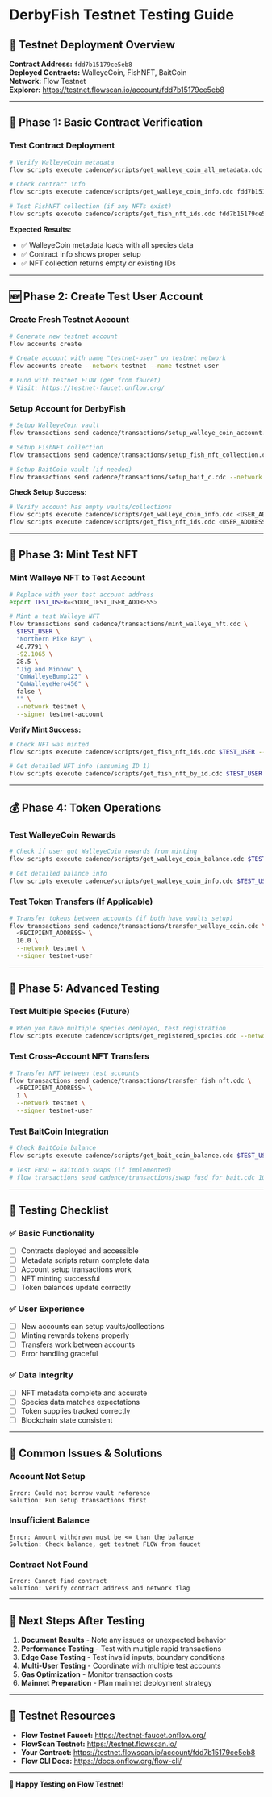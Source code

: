 # DerbyFish Testnet Testing Guide

## 🌊 **Testnet Deployment Overview**

**Contract Address:** `fdd7b15179ce5eb8`  
**Deployed Contracts:** WalleyeCoin, FishNFT, BaitCoin  
**Network:** Flow Testnet  
**Explorer:** https://testnet.flowscan.io/account/fdd7b15179ce5eb8

---

## 🎯 **Phase 1: Basic Contract Verification**

### Test Contract Deployment
```bash
# Verify WalleyeCoin metadata
flow scripts execute cadence/scripts/get_walleye_coin_all_metadata.cdc --network testnet

# Check contract info
flow scripts execute cadence/scripts/get_walleye_coin_info.cdc fdd7b15179ce5eb8 --network testnet

# Test FishNFT collection (if any NFTs exist)
flow scripts execute cadence/scripts/get_fish_nft_ids.cdc fdd7b15179ce5eb8 --network testnet
```

**Expected Results:**
- ✅ WalleyeCoin metadata loads with all species data
- ✅ Contract info shows proper setup
- ✅ NFT collection returns empty or existing IDs

---

## 🆕 **Phase 2: Create Test User Account**

### Create Fresh Testnet Account
```bash
# Generate new testnet account
flow accounts create

# Create account with name "testnet-user" on testnet network
flow accounts create --network testnet --name testnet-user

# Fund with testnet FLOW (get from faucet)
# Visit: https://testnet-faucet.onflow.org/
```

### Setup Account for DerbyFish
```bash
# Setup WalleyeCoin vault
flow transactions send cadence/transactions/setup_walleye_coin_account.cdc --network testnet --signer testnet-user

# Setup FishNFT collection  
flow transactions send cadence/transactions/setup_fish_nft_collection.cdc --network testnet --signer testnet-user

# Setup BaitCoin vault (if needed)
flow transactions send cadence/transactions/setup_bait_c.cdc --network testnet --signer testnet-user
```

**Check Setup Success:**
```bash
# Verify account has empty vaults/collections
flow scripts execute cadence/scripts/get_walleye_coin_info.cdc <USER_ADDRESS> --network testnet
flow scripts execute cadence/scripts/get_fish_nft_ids.cdc <USER_ADDRESS> --network testnet
```

---

## 🎣 **Phase 3: Mint Test NFT**

### Mint Walleye NFT to Test Account
```bash
# Replace with your test account address
export TEST_USER=<YOUR_TEST_USER_ADDRESS>

# Mint a test Walleye NFT
flow transactions send cadence/transactions/mint_walleye_nft.cdc \
  $TEST_USER \
  "Northern Pike Bay" \
  46.7791 \
  -92.1065 \
  28.5 \
  "Jig and Minnow" \
  "QmWalleyeBump123" \
  "QmWalleyeHero456" \
  false \
  "" \
  --network testnet \
  --signer testnet-account
```

**Verify Mint Success:**
```bash
# Check NFT was minted
flow scripts execute cadence/scripts/get_fish_nft_ids.cdc $TEST_USER --network testnet

# Get detailed NFT info (assuming ID 1)
flow scripts execute cadence/scripts/get_fish_nft_by_id.cdc $TEST_USER 1 --network testnet
```

---

## 💰 **Phase 4: Token Operations**

### Test WalleyeCoin Rewards
```bash
# Check if user got WalleyeCoin rewards from minting
flow scripts execute cadence/scripts/get_walleye_coin_balance.cdc $TEST_USER --network testnet

# Get detailed balance info
flow scripts execute cadence/scripts/get_walleye_coin_info.cdc $TEST_USER --network testnet
```

### Test Token Transfers (If Applicable)
```bash
# Transfer tokens between accounts (if both have vaults setup)
flow transactions send cadence/transactions/transfer_walleye_coin.cdc \
  <RECIPIENT_ADDRESS> \
  10.0 \
  --network testnet \
  --signer testnet-user
```

---

## 🔄 **Phase 5: Advanced Testing**

### Test Multiple Species (Future)
```bash
# When you have multiple species deployed, test registration
flow scripts execute cadence/scripts/get_registered_species.cdc --network testnet
```

### Test Cross-Account NFT Transfers
```bash
# Transfer NFT between test accounts
flow transactions send cadence/transactions/transfer_fish_nft.cdc \
  <RECIPIENT_ADDRESS> \
  1 \
  --network testnet \
  --signer testnet-user
```

### Test BaitCoin Integration
```bash
# Check BaitCoin balance
flow scripts execute cadence/scripts/get_bait_coin_balance.cdc $TEST_USER --network testnet

# Test FUSD ↔ BaitCoin swaps (if implemented)
# flow transactions send cadence/transactions/swap_fusd_for_bait.cdc 100.0 --network testnet --signer testnet-user
```

---

## 🧪 **Testing Checklist**

### ✅ **Basic Functionality**
- [ ] Contracts deployed and accessible
- [ ] Metadata scripts return complete data
- [ ] Account setup transactions work
- [ ] NFT minting successful
- [ ] Token balances update correctly

### ✅ **User Experience**  
- [ ] New accounts can setup vaults/collections
- [ ] Minting rewards tokens properly
- [ ] Transfers work between accounts
- [ ] Error handling graceful

### ✅ **Data Integrity**
- [ ] NFT metadata complete and accurate
- [ ] Species data matches expectations
- [ ] Token supplies tracked correctly
- [ ] Blockchain state consistent

---

## 🚨 **Common Issues & Solutions**

### **Account Not Setup**
```
Error: Could not borrow vault reference
Solution: Run setup transactions first
```

### **Insufficient Balance**
```
Error: Amount withdrawn must be <= than the balance
Solution: Check balance, get testnet FLOW from faucet
```

### **Contract Not Found**
```
Error: Cannot find contract
Solution: Verify contract address and network flag
```

---

## 🎯 **Next Steps After Testing**

1. **Document Results** - Note any issues or unexpected behavior
2. **Performance Testing** - Test with multiple rapid transactions
3. **Edge Case Testing** - Test invalid inputs, boundary conditions
4. **Multi-User Testing** - Coordinate with multiple test accounts
5. **Gas Optimization** - Monitor transaction costs
6. **Mainnet Preparation** - Plan mainnet deployment strategy

---

## 📱 **Testnet Resources**

- **Flow Testnet Faucet:** https://testnet-faucet.onflow.org/
- **FlowScan Testnet:** https://testnet.flowscan.io/
- **Your Contract:** https://testnet.flowscan.io/account/fdd7b15179ce5eb8
- **Flow CLI Docs:** https://docs.onflow.org/flow-cli/

---

**🎉 Happy Testing on Flow Testnet!**
